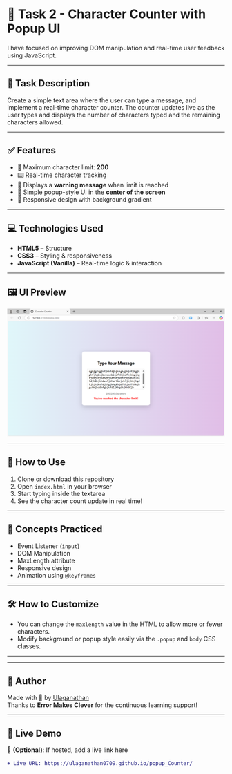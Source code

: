 # 📝 Task 2 - Character Counter with Popup UI
I have focused on improving DOM manipulation and real-time user feedback using JavaScript.

---

## 📌 Task Description

Create a simple text area where the user can type a message, and implement a real-time character counter. The counter updates live as the user types and displays the number of characters typed and the remaining characters allowed.

---

## ✅ Features

- 🎯 Maximum character limit: **200**
- ⌨️ Real-time character tracking
- 🚫 Displays a **warning message** when limit is reached
- 🧾 Simple popup-style UI in the **center of the screen**
- 🎨 Responsive design with background gradient

---

## 💻 Technologies Used

- **HTML5** – Structure
- **CSS3** – Styling & responsiveness
- **JavaScript (Vanilla)** – Real-time logic & interaction

---

## 🖼️ UI Preview

![Image](./screenshot/Charater_COunt.png)

---

## 🚀 How to Use

1. Clone or download this repository
2. Open `index.html` in your browser
3. Start typing inside the textarea
4. See the character count update in real time!

---

## 🧠 Concepts Practiced

- Event Listener (`input`)
- DOM Manipulation
- MaxLength attribute
- Responsive design
- Animation using `@keyframes`

---

## 🛠️ How to Customize

- You can change the `maxlength` value in the HTML to allow more or fewer characters.
- Modify background or popup style easily via the `.popup` and `body` CSS classes.

---


---

## 📢 Author

Made with 💙 by [Ulaganathan](https://github.com/Ulaganathan0709)  
Thanks to **Error Makes Clever** for the continuous learning support!

---

## 🧪 Live Demo

🔗 **(Optional)**: If hosted, add a live link here  
```diff
+ Live URL: https://ulaganathan0709.github.io/popup_Counter/

